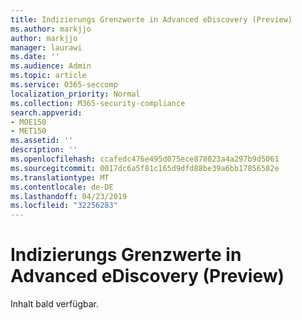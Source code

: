 ```yaml
---
title: Indizierungs Grenzwerte in Advanced eDiscovery (Preview)
ms.author: markjjo
author: markjjo
manager: laurawi
ms.date: ''
ms.audience: Admin
ms.topic: article
ms.service: O365-seccomp
localization_priority: Normal
ms.collection: M365-security-compliance
search.appverid:
- MOE150
- MET150
ms.assetid: ''
description: ''
ms.openlocfilehash: ccafedc476e495d075ece878023a4a297b9d5061
ms.sourcegitcommit: 0017dc6a5f81c165d9dfd88be39a6bb17856582e
ms.translationtype: MT
ms.contentlocale: de-DE
ms.lasthandoff: 04/23/2019
ms.locfileid: "32256283"
---
```

# <a name="indexing-limits-in-advanced-ediscovery-preview"></a>Indizierungs Grenzwerte in Advanced eDiscovery (Preview)

Inhalt bald verfügbar.
